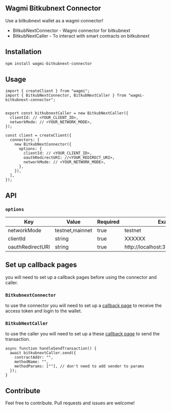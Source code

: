 ## Wagmi Bitkubnext Connector

Use a bitkubnext wallet as a wagmi connector!

- BitkubNextConnector - Wagmi connector for bitkubnext
- BitkubNextCaller - To interact with smart contracts on bitkubnext

## Installation

```bash
npm install wagmi-bitkubnext-connector
```

## Usage

```tsx
import { createClient } from "wagmi";
import { BitkubNextConnector, BitkubNextCaller } from "wagmi-bitkubnext-connector";


export const bitkubnextCaller = new BitkubNextCaller({
  clientId: // <YOUR_CLIENT_ID>,
  networkMode: // <YOUR_NETWORK_MODE>,
});

const client = createClient({
  connectors: [
    new BitkubNextConnector({
      options: {
        clientId: // <YOUR_CLIENT_ID>,
        oauthRedirectURI: //<YOUR_REDIRECT_URI>,
        networkMode: // <YOUR_NETWORK_MODE>,
      },
    }),
  ],
});
```

## API

### `options`

| Key              | Value           | Required | Example                              |
| ---------------- | --------------- | -------- | ------------------------------------ |
| networkMode      | testnet,mainnet | true     | testnet                              |
| clientId         | string          | true     | XXXXXX                               |
| oauthRedirectURI | string          | true     | http://localhost:3000/oauth/callback |

## Set up callback pages

you will need to set up a callback pages before using the connector and caller.

### `BitkubnextConnector `

to use the connector you will need to set up a [callback page](https://github.com/phgoff/wagmi-bitkubnext-connector/tree/main/example/pages/oauth/callback) to receive the access token and login to the wallet.

### `BitkubNextCaller`

to use the caller you will need to set up a these [callback page](https://github.com/phgoff/wagmi-bitkubnext-connector/tree/main/example/pages/callback) to send the transaction.

```tsx
async function handleSendTransaction() {
  await bitkubnextCaller.send({
    contractAddr: "",
    methodName: "",
    methodParams: [""], // don't need to add sender to params
  });
}
```

## Contribute

Feel free to contribute. Pull requests and issues are welcome!
